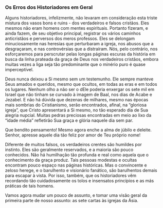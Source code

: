 ### Os Erros dos Historiadores em Geral 

Alguns historiadores, infelizmente, não levaram em consideração esta triste mistura dos vasos bons e ruins - dos verdadeiros e falsos cristãos. Eles mesmos não eram homens com mentes espirituais. Portanto fizeram, e ainda fazem, de seu objetivo principal, registrar os vários caminhos anticristãos e perversos dos meros professos. Eles se delongam minuciosamente nas heresias que perturbaram a igreja, nos abusos que a desgraçaram, e nas controvérsias que a distraíram. Nós, pelo contrário, nos esforçaremos para perscrutar pelas longas páginas escuras da história em busca da linha prateada da graça de Deus nos verdadeiros cristãos, embora muitas vezes a liga seja tão predominante que o minério puro é quase imperceptível.

Deus nunca deixou a Si mesmo sem um testemunho. Ele sempre manteve Seus amados e queridos, mesmo que ocultos, em todas as eras e em todos os lugares. Nenhum olho a não ser o dEle poderia enxergar os sete mil em Israel que não tinham se curvado à imagem de Baal, nos dias de Acabe e Jezabel. E não há dúvida que dezenas de milhares, mesmo nas épocas mais sombrias do Cristianismo, serão encontrados, afinal, na “gloriosa igreja”, que Cristo apresentará a Si mesmo, no tão esperado dia de Sua alegria nupcial. Muitas pedras preciosas encontradas em meio ao lixo da “idade média” refletirão Sua graça e glória naquele dia sem par.

Que bendito pensamento! Mesmo agora enche a alma de júbilo e deleite. Senhor, apresse aquele dia tão feliz por amor de Teu próprio nome!

Diferente de muitos falsos, os verdadeiros crentes são humildes por instinto. Eles são geralmente reservados, e a maioria são pouco conhecidos. Não há humilhação tão profunda e real como aquela que o conhecimento da graça produz. Tais pessoas modestas e ocultas encontram pouco espaço nas páginas históricas. Mas o convincente e zeloso herege, e o barulhento e visionário fanático, são barulhentos demais para escapar à vista. Por isso, também, que os historiadores vêm recordando tão cuidadosamente os tolos e insensatos princípios e as más práticas de tais homens.

Vamos agora mudar um pouco de assunto, e tomar uma visão geral da primeira parte de nosso assunto: as sete cartas às igrejas da Ásia.